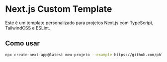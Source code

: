 # Next.js Custom Template

Este é um template personalizado para projetos Next.js com TypeScript, TailwindCSS e ESLint.

## Como usar

```bash
npx create-next-app@latest meu-projeto --example https://github.com/phladev/template-project
